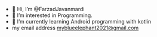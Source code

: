 - 👋 Hi, I’m @FarzadJavanmardi
- 👀 I’m interested in Programming.
- 🌱 I’m currently learning Android programming with kotlin
- my email address myblueelephant2021@gmail.com

<!---
FarzadJavanmardi/FarzadJavanmardi is a ✨ special ✨ repository because its `README.md` (this file) appears on your GitHub profile.
You can click the Preview link to take a look at your changes.
--->
